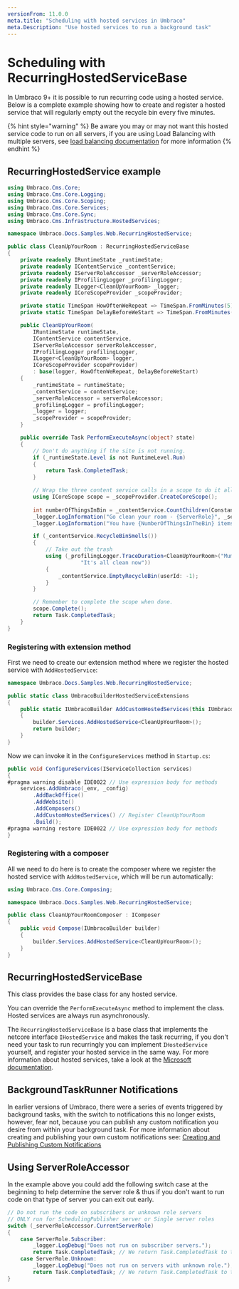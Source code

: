 ```yaml
---
versionFrom: 11.0.0
meta.title: "Scheduling with hosted services in Umbraco"
meta.Description: "Use hosted services to run a background task"
---
```


# Scheduling with RecurringHostedServiceBase

In Umbraco 9+ it is possible to run recurring code using a hosted service.
Below is a complete example showing how to create and register a hosted service that will regularly empty out the recycle bin every five minutes. 

{% hint style="warning" %}
Be aware you may or may not want this hosted service code to run on all servers, if you are using Load Balancing with multiple servers, see [load balancing documentation](../fundamentals/setup/server-setup/load-balancing/) for more information
{% endhint %}

## RecurringHostedService example

```C#
using Umbraco.Cms.Core;
using Umbraco.Cms.Core.Logging;
using Umbraco.Cms.Core.Scoping;
using Umbraco.Cms.Core.Services;
using Umbraco.Cms.Core.Sync;
using Umbraco.Cms.Infrastructure.HostedServices;

namespace Umbraco.Docs.Samples.Web.RecurringHostedService;

public class CleanUpYourRoom : RecurringHostedServiceBase
{
    private readonly IRuntimeState _runtimeState;
    private readonly IContentService _contentService;
    private readonly IServerRoleAccessor _serverRoleAccessor;
    private readonly IProfilingLogger _profilingLogger;
    private readonly ILogger<CleanUpYourRoom> _logger;
    private readonly ICoreScopeProvider _scopeProvider;

    private static TimeSpan HowOftenWeRepeat => TimeSpan.FromMinutes(5);
    private static TimeSpan DelayBeforeWeStart => TimeSpan.FromMinutes(1);

    public CleanUpYourRoom(
        IRuntimeState runtimeState,
        IContentService contentService,
        IServerRoleAccessor serverRoleAccessor,
        IProfilingLogger profilingLogger,
        ILogger<CleanUpYourRoom> logger,
        ICoreScopeProvider scopeProvider)
        : base(logger, HowOftenWeRepeat, DelayBeforeWeStart)
    {
        _runtimeState = runtimeState;
        _contentService = contentService;
        _serverRoleAccessor = serverRoleAccessor;
        _profilingLogger = profilingLogger;
        _logger = logger;
        _scopeProvider = scopeProvider;
    }

    public override Task PerformExecuteAsync(object? state)
    {
        // Don't do anything if the site is not running.
        if (_runtimeState.Level is not RuntimeLevel.Run)
        {
            return Task.CompletedTask;
        }

        // Wrap the three content service calls in a scope to do it all in one transaction.
        using ICoreScope scope = _scopeProvider.CreateCoreScope();
            
        int numberOfThingsInBin = _contentService.CountChildren(Constants.System.RecycleBinContent);
        _logger.LogInformation("Go clean your room - {ServerRole}", _serverRoleAccessor.CurrentServerRole);
        _logger.LogInformation("You have {NumberOfThingsInTheBin} items to clean", numberOfThingsInBin);

        if (_contentService.RecycleBinSmells())
        {
            // Take out the trash
            using (_profilingLogger.TraceDuration<CleanUpYourRoom>("Mum, I am emptying out the bin",
                       "It's all clean now"))
            {
                _contentService.EmptyRecycleBin(userId: -1);
            }
        }

        // Remember to complete the scope when done.
        scope.Complete();
        return Task.CompletedTask;
    }
}
```

### Registering with extension method

First we need to create our extension method where we register the hosted service with `AddHostedService`:

```C#
namespace Umbraco.Docs.Samples.Web.RecurringHostedService;

public static class UmbracoBuilderHostedServiceExtensions
{
    public static IUmbracoBuilder AddCustomHostedServices(this IUmbracoBuilder builder)
    {
        builder.Services.AddHostedService<CleanUpYourRoom>();
        return builder;
    }
}
```

Now we can invoke it in the `ConfigureServices` method in `Startup.cs`:

```C#
public void ConfigureServices(IServiceCollection services)
{
#pragma warning disable IDE0022 // Use expression body for methods
    services.AddUmbraco(_env, _config)
        .AddBackOffice()
        .AddWebsite()
        .AddComposers()
        .AddCustomHostedServices() // Register CleanUpYourRoom
        .Build();
#pragma warning restore IDE0022 // Use expression body for methods
}
```

### Registering with a composer

All we need to do here is to create the composer where we register the hosted service with `AddHostedService`, which will be run automatically:

```C#
using Umbraco.Cms.Core.Composing;

namespace Umbraco.Docs.Samples.Web.RecurringHostedService;

public class CleanUpYourRoomComposer : IComposer
{
    public void Compose(IUmbracoBuilder builder)
    {
        builder.Services.AddHostedService<CleanUpYourRoom>();
    }
}
```

## RecurringHostedServiceBase

This class provides the base class for any hosted service. 

You can override the `PerformExecuteAsync` method to implement the class. Hosted services are always run asynchronously.

The `RecurringHostedServiceBase` is a base class that implements the netcore interface `IHostedService` and makes the task recurring, if you don't need your task to run recurringly you can implement `IHostedService` yourself, and register your hosted service in the same way. For more information about hosted services, take a look at the [Microsoft documentation](https://docs.microsoft.com/en-us/aspnet/core/fundamentals/host/hosted-services?view=aspnetcore-5.0).

## BackgroundTaskRunner Notifications

In earlier versions of Umbraco, there were a series of events triggered by background tasks, with the switch to notifications this no longer exists, however, fear not, because you can publish any custom notification you desire from within your background task. For more information about creating and publishing your own custom notifications see: [Creating and Publishing Custom Notifications](notifications/creating-and-publishing-notifications.md)

## Using ServerRoleAccessor

In the example above you could add the following switch case at the beginning to help determine the server role & thus if you don't want to run code on that type of server you can exit out early.

```C#
// Do not run the code on subscribers or unknown role servers
// ONLY run for SchedulingPublisher server or Single server roles
switch (_serverRoleAccessor.CurrentServerRole)
{
    case ServerRole.Subscriber:
        _logger.LogDebug("Does not run on subscriber servers.");
        return Task.CompletedTask; // We return Task.CompletedTask to try again as the server role may change!
    case ServerRole.Unknown:
        _logger.LogDebug("Does not run on servers with unknown role.");
        return Task.CompletedTask; // We return Task.CompletedTask to try again as the server role may change! 
}
```
